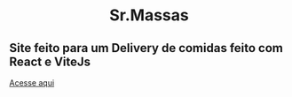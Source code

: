 <h1 align="center"> Sr.Massas

## Site feito para um Delivery de comidas feito com React e ViteJs

<a href="https://plotzzzky.github.io/Sr.Massas/cardapio/">  Acesse aqui
